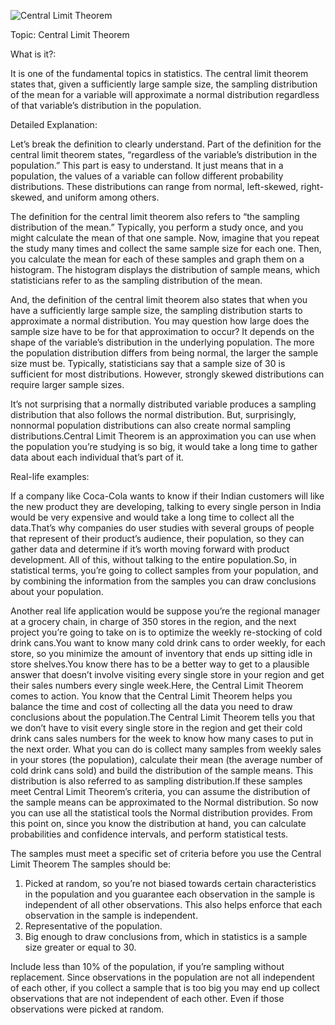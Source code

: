 ![Central Limit Theorem](https://drive.google.com/file/d/1_WdXeT39NEHnCiIDnWChQK2ysZ-IUKsp/view?usp=sharing)

Topic: Central Limit Theorem

What is it?: 

It is one of the fundamental topics in statistics. The central limit theorem states that, given a sufficiently large sample size, the sampling distribution of the mean for a variable will approximate a normal distribution regardless of that variable’s distribution in the population.

Detailed Explanation: 

Let’s break the definition to clearly understand.
Part of the definition for the central limit theorem states, “regardless of the variable’s distribution in the population.” This part is easy to understand. It just means that in a population, the values of a variable can follow different probability distributions. These distributions can range from normal, left-skewed, right-skewed, and uniform among others.

The definition for the central limit theorem also refers to “the sampling distribution of the mean.” Typically, you perform a study once, and you might calculate the mean of that one sample. Now, imagine that you repeat the study many times and collect the same sample size for each one. Then, you calculate the mean for each of these samples and graph them on a histogram. The histogram displays the distribution of sample means, which statisticians refer to as the sampling distribution of the mean.

And, the definition of the central limit theorem also states that when you have a sufficiently large sample size, the sampling distribution starts to approximate a normal distribution. You may question how large does the sample size have to be for that approximation to occur? It depends on the shape of the variable’s distribution in the underlying population. The more the population distribution differs from being normal, the larger the sample size must be. Typically, statisticians say that a sample size of 30 is sufficient for most distributions. However, strongly skewed distributions can require larger sample sizes. 

It’s not surprising that a normally distributed variable produces a sampling distribution that also follows the normal distribution. But, surprisingly, nonnormal population distributions can also create normal sampling distributions.Central Limit Theorem is an approximation you can use when the population you’re studying is so big, it would take a long time to gather data about each individual that’s part of it.

Real-life examples:

If a company like Coca-Cola wants to know if their Indian customers will like the new product they are developing, talking to every single person in India would be very expensive and would take a long time to collect all the data.That’s why companies do user studies with several groups of people that represent of their product’s audience, their population, so they can gather data and determine if it’s worth moving forward with product development. All of this, without talking to the entire population.So, in statistical terms, you’re going to collect samples from your population, and by combining the information from the samples you can draw conclusions about your population.

Another real life application would be suppose you’re the regional manager at a grocery chain, in charge of 350 stores in the region, and the next project you’re going to take on is to optimize the weekly re-stocking of cold drink cans.You want to know many cold drink cans to order weekly, for each store, so you minimize the amount of inventory that ends up sitting idle in store shelves.You know there has to be a better way to get to a plausible answer that doesn’t involve visiting every single store in your region and get their sales numbers every single week.Here, the Central Limit Theorem comes to action. You know that the Central Limit Theorem helps you balance the time and cost of collecting all the data you need to draw conclusions about the population.The Central Limit Theorem tells you that we don’t have to visit every single store in the region and get their cold drink cans sales numbers for the week to know how many cases to put in the next order. What you can do is collect many samples from weekly sales in your stores (the population), calculate their mean (the average number of cold drink cans sold) and build the distribution of the sample means. This distribution is also referred to as sampling distribution.If these samples meet Central Limit Theorem’s criteria, you can assume the distribution of the sample means can be approximated to the Normal distribution. So now you can use all the statistical tools the Normal distribution provides. From this point on, since you know the distribution at hand, you can calculate probabilities and confidence intervals, and perform statistical tests.

The samples must meet a specific set of criteria before you use the Central Limit Theorem
The samples should be:
1. Picked at random, so you’re not biased towards certain characteristics in the population and you guarantee each observation in the sample is independent of all other observations. This also helps enforce that each observation in the sample is independent.
2. Representative of the population.
3. Big enough to draw conclusions from, which in statistics is a sample size greater or equal to 30.

Include less than 10% of the population, if you’re sampling without replacement. Since observations in the population are not all independent of each other, if you collect a sample that is too big you may end up collect observations that are not independent of each other. Even if those observations were picked at random.

